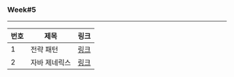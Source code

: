### Week#5

---
|번호|제목|링크|
|---|---|---|
|1|전략 패턴|[링크](https://velog.io/@ljo_0920/%EC%A0%84%EB%9E%B5-%ED%8C%A8%ED%84%B4)|
|2|자바 제네릭스|[링크](https://velog.io/@ljo_0920/%EC%9E%90%EB%B0%94-%EC%A0%9C%EB%84%A4%EB%A6%AD%EC%8A%A4)|
